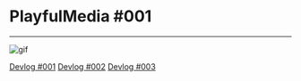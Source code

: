 # PlayfulMedia #001
---
![gif](http://localhost:4000/assets/SoundBall003A.gif)

[Devlog #001](http://localhost:4000/devlog/2017/06/10/SoundBall-001.html)
[Devlog #002](http://localhost:4000/devlog/2017/06/18/SoundBall-002.html)
[Devlog #003](http://localhost:4000/devlog/2017/06/23/SoundBall-003.html)
